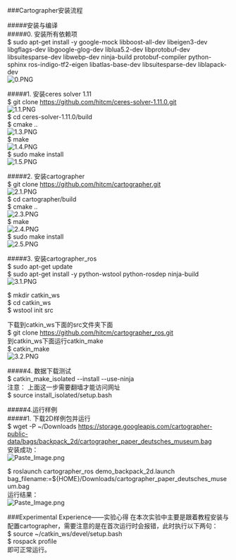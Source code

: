 ###Cartographer安装流程

#####安装与编译  
#####0. 安装所有依赖项  
$    sudo apt-get install -y google-mock libboost-all-dev  libeigen3-dev libgflags-dev libgoogle-glog-dev liblua5.2-dev libprotobuf-dev  libsuitesparse-dev libwebp-dev ninja-build protobuf-compiler python-sphinx  ros-indigo-tf2-eigen libatlas-base-dev libsuitesparse-dev liblapack-dev    
![0.PNG](http://upload-images.jianshu.io/upload_images/3240775-461dacfb6ff545b1.PNG?imageMogr2/auto-orient/strip%7CimageView2/2/w/1240)    

#####1. 安装ceres solver 1.11  
$    git clone https://github.com/hitcm/ceres-solver-1.11.0.git  
![1.1.PNG](http://upload-images.jianshu.io/upload_images/3240775-1fe8b1ddafe52862.PNG?imageMogr2/auto-orient/strip%7CimageView2/2/w/1240)  
$    cd ceres-solver-1.11.0/build  
$    cmake ..     
![1.3.PNG](http://upload-images.jianshu.io/upload_images/3240775-56dc8c5a5e116eb9.PNG?imageMogr2/auto-orient/strip%7CimageView2/2/w/1240)  
$    make  
![1.4.PNG](http://upload-images.jianshu.io/upload_images/3240775-2279e43c998efdca.PNG?imageMogr2/auto-orient/strip%7CimageView2/2/w/1240)  
$    sudo make install  
![1.5.PNG](http://upload-images.jianshu.io/upload_images/3240775-011fb1a537d19dff.PNG?imageMogr2/auto-orient/strip%7CimageView2/2/w/1240)  

#####2. 安装cartographer  
$    git clone https://github.com/hitcm/cartographer.git  
![2.1.PNG](http://upload-images.jianshu.io/upload_images/3240775-5c6c3ca8b67ae0ae.PNG?imageMogr2/auto-orient/strip%7CimageView2/2/w/1240)  
$    cd cartographer/build   
$    cmake  ..  
![2.3.PNG](http://upload-images.jianshu.io/upload_images/3240775-c207488a9d1a18ed.PNG?imageMogr2/auto-orient/strip%7CimageView2/2/w/1240)  
$    make  
![2.4.PNG](http://upload-images.jianshu.io/upload_images/3240775-445458e6e405b011.PNG?imageMogr2/auto-orient/strip%7CimageView2/2/w/1240)  
$    sudo make install    
![2.5.PNG](http://upload-images.jianshu.io/upload_images/3240775-4605d83f91ca5e17.PNG?imageMogr2/auto-orient/strip%7CimageView2/2/w/1240)  
  
#####3. 安装cartographer_ros  
$    sudo apt-get update  
$    sudo apt-get install -y python-wstool python-rosdep ninja-build  
![3.1.PNG](http://upload-images.jianshu.io/upload_images/3240775-3bce842fe6c721f9.PNG?imageMogr2/auto-orient/strip%7CimageView2/2/w/1240)  
  
$    mkdir catkin_ws  
$    cd catkin_ws  
$    wstool init src  


下载到catkin_ws下面的src文件夹下面    
$    git clone https://github.com/hitcm/cartographer_ros.git  
到catkin_ws下面运行catkin_make  
$    catkin_make  
![3.2.PNG](http://upload-images.jianshu.io/upload_images/3240775-6ad3b7b6c5f605bb.png?imageMogr2/auto-orient/strip%7CimageView2/2/w/1240)

#####4. 数据下载测试  
$    catkin_make_isolated --install --use-ninja  
注意： 上面这一步需要翻墙才能访问网址  
$    source install_isolated/setup.bash  
  
#####4.运行样例  
#####1. 下载2D样例包并运行  
$    wget -P ~/Downloads https://storage.googleapis.com/cartographer-public-data/bags/backpack_2d/cartographer_paper_deutsches_museum.bag    
安装成功：  
![Paste_Image.png](http://upload-images.jianshu.io/upload_images/3240775-da1d4ebc927b26b0.png?imageMogr2/auto-orient/strip%7CimageView2/2/w/1240)  

$    roslaunch cartographer_ros demo_backpack_2d.launch bag_filename:=${HOME}/Downloads/cartographer_paper_deutsches_museum.bag  
运行结果：  
![Paste_Image.png](http://upload-images.jianshu.io/upload_images/3240775-a45d8b9c8094f09e.png?imageMogr2/auto-orient/strip%7CimageView2/2/w/1240)

  
  
###Experimental Experience——实验心得
在本次实验中主要是跟着教程安装与配置cartographer，需要注意的是在首次运行时会报错，此时执行以下两句：  
$    source ~/catkin_ws/devel/setup.bash  
$    rospack profile  
即可正常运行。